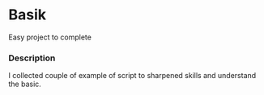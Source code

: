 
# Basik
Easy project to complete

### Description

I collected couple of example of script to sharpened skills and understand the basic. 
